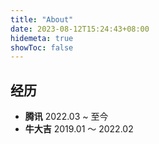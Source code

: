 ```yaml
---
title: "About"
date: 2023-08-12T15:24:43+08:00
hidemeta: true
showToc: false
---
```


## 经历
- **腾讯** 2022.03 ~ 至今 
- **牛大吉** 2019.01 ～ 2022.02
